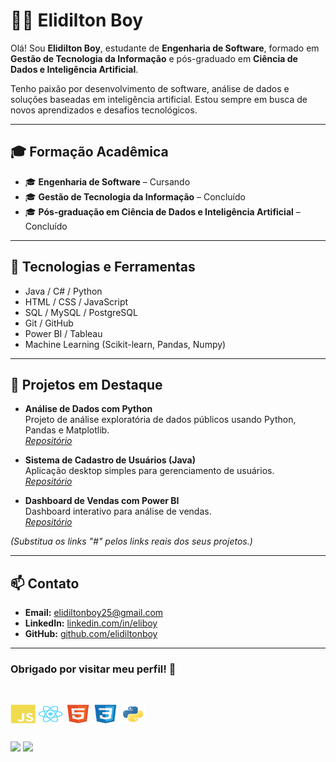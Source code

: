 # 👨‍💻 Elidilton Boy

Olá! Sou **Elidilton Boy**, estudante de **Engenharia de Software**, formado em **Gestão de Tecnologia da Informação** e pós-graduado em **Ciência de Dados e Inteligência Artificial**.

Tenho paixão por desenvolvimento de software, análise de dados e soluções baseadas em inteligência artificial. Estou sempre em busca de novos aprendizados e desafios tecnológicos.

---

## 🎓 Formação Acadêmica

- 🎓 **Engenharia de Software** – Cursando
- 🎓 **Gestão de Tecnologia da Informação** – Concluído
- 🎓 **Pós-graduação em Ciência de Dados e Inteligência Artificial** – Concluído

---

## 🚀 Tecnologias e Ferramentas

- Java / C# / Python
- HTML / CSS / JavaScript
- SQL / MySQL / PostgreSQL
- Git / GitHub
- Power BI / Tableau
- Machine Learning (Scikit-learn, Pandas, Numpy)

---

## 📌 Projetos em Destaque

- **Análise de Dados com Python**  
  Projeto de análise exploratória de dados públicos usando Python, Pandas e Matplotlib.  
  _[Repositório](#)_

- **Sistema de Cadastro de Usuários (Java)**  
  Aplicação desktop simples para gerenciamento de usuários.  
  _[Repositório](#)_

- **Dashboard de Vendas com Power BI**  
  Dashboard interativo para análise de vendas.  
  _[Repositório](#)_

*(Substitua os links "#" pelos links reais dos seus projetos.)*

---

## 📫 Contato

- **Email:** elidiltonboy25@gmail.com
- **LinkedIn:** [linkedin.com/in/eliboy](https://www.linkedin.com/in/elidiltonboy)
- **GitHub:** [github.com/elidiltonboy](https://github.com/elidiltonboy)

---

### Obrigado por visitar meu perfil! 🚀





##

<div style="display: inline_block"><br>
  <img align="center" alt="Js" height="30" width="40" src="https://raw.githubusercontent.com/devicons/devicon/master/icons/javascript/javascript-plain.svg">
  <img align="center" alt="React" height="30" width="40" src="https://raw.githubusercontent.com/devicons/devicon/master/icons/react/react-original.svg">
  <img align="center" alt="HTML" height="30" width="40" src="https://raw.githubusercontent.com/devicons/devicon/master/icons/html5/html5-original.svg">
  <img align="center" alt="CSS" height="30" width="40" src="https://raw.githubusercontent.com/devicons/devicon/master/icons/css3/css3-original.svg">
  <img align="center" alt="Python" height="30" width="40" src="https://raw.githubusercontent.com/devicons/devicon/master/icons/python/python-original.svg">
  
</div>
  
  ##
 
<div> 
  <a href = "mailto:elidiltonboy25@gmail.com"><img src="https://img.shields.io/badge/-Gmail-%23333?style=for-the-badge&logo=gmail&logoColor=white" target="_blank"></a>
  <a href="https://www.linkedin.com/in/eliboy" target="_blank"><img src="https://img.shields.io/badge/-LinkedIn-%230077B5?style=for-the-badge&logo=linkedin&logoColor=white" target="_blank"></a> 
  
</div>
